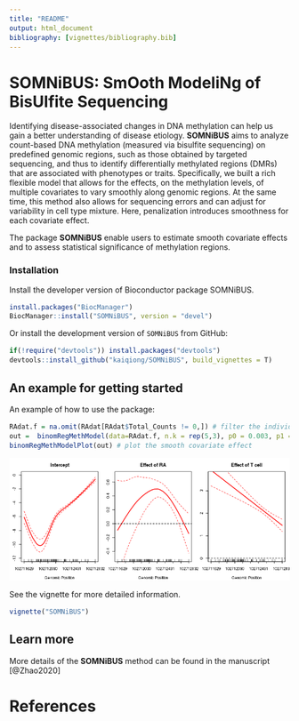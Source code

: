 ```yaml
---
title: "README"
output: html_document
bibliography: [vignettes/bibliography.bib]
---
```


# SOMNiBUS: SmOoth ModeliNg of BisUlfite Sequencing

Identifying disease-associated changes in DNA methylation can help us gain a better understanding of disease etiology. **SOMNiBUS** aims to analyze count-based DNA methylation (measured via bisulfite sequencing) on predefined genomic regions, such as those obtained by targeted sequencing, and thus to identify differentially methylated regions (DMRs) that are associated with phenotypes or traits. Specifically, we built a rich flexible model that allows for the effects, on the methylation levels, of multiple covariates to vary smoothly along genomic regions. At the same time, this method also allows for sequencing errors and can adjust for variability in cell type mixture. Here, penalization introduces smoothness for each covariate effect.

The package **SOMNiBUS** enable users to estimate smooth covariate effects and to assess statistical significance of methylation regions.


### Installation

Install the developer version of Bioconductor package SOMNiBUS.

```r
install.packages("BiocManager")
BiocManager::install("SOMNiBUS", version = "devel")
```

Or install the development version of `SOMNiBUS` from GitHub:

```r
if(!require("devtools")) install.packages("devtools")
devtools::install_github("kaiqiong/SOMNiBUS", build_vignettes = T)
```

## An example for getting started

An example of how to use the package:

```r
RAdat.f = na.omit(RAdat[RAdat$Total_Counts != 0,]) # filter the individual CpG sites with zero read-depth
out =  binomRegMethModel(data=RAdat.f, n.k = rep(5,3), p0 = 0.003, p1 = 0.9) # run the analysis
binomRegMethModelPlot(out) # plot the smooth covariate effect
```

![](inst/Figs/BANK1.png)

See the vignette for more detailed information.

```r
vignette("SOMNiBUS")
```

## Learn more

More details of the **SOMNiBUS** method can be found in the manuscript [@Zhao2020]

# References
